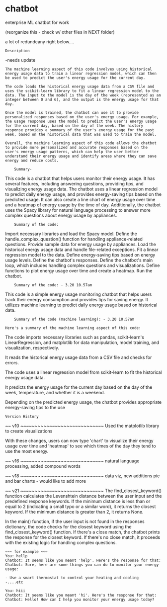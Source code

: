 # chatbot
enterprise ML chatbot for work


(reorganize this - check w/ other files in NEXT folder)

a lot of redundcany right below....

~~~~~~~~~~~
Description
~~~~~~~~~~~
-needs update

    The machine learning aspect of this code involves using historical energy usage data to train a linear regression model, which can then be used to predict the user's energy usage for the current day.

    The code loads the historical energy usage data from a CSV file and uses the scikit-learn library to fit a linear regression model to the data. The input to the model is the day of the week (represented as an integer between 0 and 6), and the output is the energy usage for that day.

    Once the model is trained, the chatbot can use it to provide personalized responses based on the user's energy usage. For example, the usage response uses the model to predict the user's energy usage for the current day, based on the day of the week. The history response provides a summary of the user's energy usage for the past week, based on the historical data that was used to train the model.

    Overall, the machine learning aspect of this code allows the chatbot to provide more personalized and accurate responses based on the user's energy usage patterns, which can help the user better understand their energy usage and identify areas where they can save energy and reduce costs.


~~~~~~~~~~~~~~~~~~~~~~~~~~~~~~~~~~~~~
    Summary-
~~~~~~~~~~~~~~~~~~~~~~~~~~~~~~~~~~~~~
This code is a chatbot that helps users monitor their energy usage. It has several features, including answering questions, providing tips, and visualizing energy usage data. The chatbot uses a linear regression model to predict daily energy usage, and provides energy-saving tips based on the predicted usage. It can also create a line chart of energy usage over time and a heatmap of energy usage by the time of day. Additionally, the chatbot uses the Spacy library for natural language processing to answer more complex questions about energy usage by appliances.


~~~~~~~~~~~~~~~~~~~~~~~~~~~~~~~~~~~~~
    Summary of the code:
~~~~~~~~~~~~~~~~~~~~~~~~~~~~~~~~~~~~~
Import necessary libraries and load the Spacy model.
Define the handle_complex_question() function for handling appliance-related questions.
Provide sample data for energy usage by appliances.
Load the historical energy usage data and handle file-related exceptions.
Fit a linear regression model to the data.
Define energy-saving tips based on energy usage levels.
Define the chatbot's responses.
Define the chatbot's main loop, which includes handling complex questions and visualizations.
Define functions to plot energy usage over time and create a heatmap.
Run the chatbot.


~~~~~~~~~~~~~~~~~~~~~~~~~~~~~~~~~~~~~
    Summary of the code: - 3.20 10.57am
~~~~~~~~~~~~~~~~~~~~~~~~~~~~~~~~~~~~~
This code is a simple energy usage monitoring chatbot that helps users track their energy consumption and provides tips for saving energy. It utilizes machine learning to predict daily energy usage based on historical data. 


~~~~~~~~~~~~~~~~~~~~~~~~~~~~~~~~~~~~~~~~~~~~~~~~~~~~~~~~~~~~~
    Summary of the code (machine learning): - 3.20 10.57am
~~~~~~~~~~~~~~~~~~~~~~~~~~~~~~~~~~~~~~~~~~~~~~~~~~~~~~~~~~~~~

~~~~~~~~~~~~~~~~~~~~~~~~
Here's a summary of the machine learning aspect of this code:
~~~~~~~~~~~~~~~~~~~~~~~~

The code imports necessary libraries such as pandas, scikit-learn's LinearRegression, and matplotlib for data manipulation, model training, and visualization, respectively.

It reads the historical energy usage data from a CSV file and checks for errors.

The code uses a linear regression model from scikit-learn to fit the historical energy usage data.

It predicts the energy usage for the current day based on the day of the week, temperature, and whether it is a weekend.

Depending on the predicted energy usage, the chatbot provides appropriate energy-saving tips to the use















~~~~~~~~~~~~~~~~~~~~~~~~~~~~~
Version History
~~~~~~~~~~~~~~~~~~~~~~~~~~~~~


~~ v10 ~~~~~~~~~~~~~~~~~~~~~~~~~~~~~
Used the matplotlib library to create visualizations

With these changes, users can now type 'chart' to visualize their energy usage over time and 'heatmap' to see 
which times of the day they tend to use the most energy.

~~ v16 ~~~~~~~~~~~~~~~~~~~~~~~~~~~~~
natural language processing, added compound words

~~ v18 ~~~~~~~~~~~~~~~~~~~~~~~~~~~~~ 
data viz, new additions pie and bar charts - would like to add more

~~ v21 ~~~~~~~~~~~~~~~~~~~~~~~~~~~~~
The find_closest_keyword() function calculates the Levenshtein distance between the user input and the predefined response keywords. If the minimum distance is less than or equal to 2 (indicating a small typo or a similar word), it returns the closest keyword. If the minimum distance is greater than 2, it returns None.

In the main() function, if the user input is not found in the responses dictionary, the code checks for the closest keyword using the find_closest_keyword() function. If there's a close match, the chatbot prints the response for the closest keyword. If there's no close match, it proceeds with the existing logic for handling complex questions.

    ~~~ for example ~~~
    You: hellp
    Chatbot: It seems like you meant 'help'. Here's the response for that:
    Chatbot: Sure, here are some things you can do to monitor your energy usage:

    - Use a smart thermostat to control your heating and cooling
    -....etc

    You: hiii
    Chatbot: It seems like you meant 'hi'. Here's the response for that:
    Chatbot: Hello! How can I help you monitor your energy usage today?



